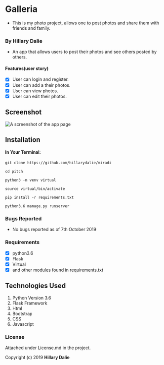 # Galleria
- This is my photo project, allows one to post photos and share them with friends and family. 

### By Hillary Dalie
-  An app that allows users to post their photos and see others posted by others.

#### Features(user story)

- [x] User can login and register.
- [x] User can add a their photos.
- [x] User can view photos.
- [x] User can edit their photos.

## Screenshot

![A screenshot of the app page](http://oegkenya.ckadvocates.co.ke/images/Galleria.png "App Page")


## Installation
 #### In Your Terminal:

```git clone https://github.com/hillarydalie/miradi```

```cd pitch```

```python3 -m venv virtual```

```source virtual/bin/activate```

```pip install -r requirements.txt```

```python3.6 manage.py runserver```

### Bugs Reported
- No bugs reported as of 7th October 2019

### Requirements

- [x] python3.6
- [x] Flask
- [x] Virtual
- [x] and other modules found in requirements.txt

## Technologies Used
1. Python Version 3.6
2. Flask Framework
3. Html
4. Bootstrap
5. CSS
6. Javascript

### License
Attached under License.md in the project.

Copyright (c) 2019 **Hillary Dalie**
